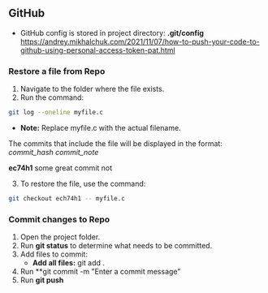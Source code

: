 ## GitHub

- GitHub config is stored in project directory: **.git/config**
https://andrey.mikhalchuk.com/2021/11/07/how-to-push-your-code-to-github-using-personal-access-token-pat.html

### Restore a file from Repo

1. Navigate to the folder where the file exists.
2. Run the command:
```sh
git log --oneline myfile.c 
```
- **Note:** Replace myfile.c with the actual filename.

The commits that include the file will be displayed in the format: *commit_hash commit_note*

**ec74h1** some great commit not

3. To restore the file, use the command:

```sh
git checkout ech74h1 -- myfile.c
```

### Commit changes to Repo

1. Open the project folder.
2. Run **git status** to determine what needs to be committed.
3. Add files to commit:
    - **Add all files:** git add .
4. Run **git commit -m "Enter a commit message"
5. Run **git push**




